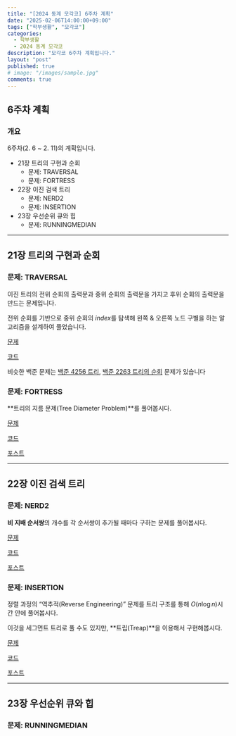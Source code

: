 ```yaml
---
title: "[2024 동계 모각코] 6주차 계획"
date: "2025-02-06T14:00:00+09:00"
tags: ["학부생활", "모각코"]
categories: 
  - 학부생활
  - 2024 동계 모각코
description: "모각코 6주차 계획입니다."
layout: "post"
published: true
# image: "/images/sample.jpg"
comments: true
---
```


## 6주차 계획
### 개요
6주차(2. 6 ~ 2. 11)의 계획입니다.
- 21장 트리의 구현과 순회
  - 문제: TRAVERSAL
  - 문제: FORTRESS
- 22장 이진 검색 트리
  - 문제: NERD2
  - 문제: INSERTION
- 23장 우선순위 큐와 힙
  - 문제: RUNNINGMEDIAN

* * *

## 21장 트리의 구현과 순회
### 문제: TRAVERSAL
이진 트리의 전위 순회의 출력문과 중위 순회의 출력문을 가지고 후위 순회의 출력문을 만드는 문제입니다.

전위 순회를 기반으로 중위 순회의 $index$를 탐색해 왼쪽 & 오른쪽 노드 구별을 하는 알고리즘을 설계하여 풀었습니다.

[문제](https://algospot.com/judge/problem/read/TRAVERSAL)

[코드](https://github.com/sossos5989/algorithm/blob/main/algospot/traversal.cc)

비슷한 백준 문제는 [백준 4256 트리](https://www.acmicpc.net/problem/2263), [백준 2263 트리의 순회](https://www.acmicpc.net/problem/2263) 문제가 있습니다

### 문제: FORTRESS
**트리의 지름 문제(Tree Diameter Problem)**를 풀어봅시다.

[문제](https://algospot.com/judge/problem/read/FORTRESS)

[코드](https://github.com/sossos5989/algorithm/blob/main/algospot/fortress.cc)

[포스트](https://sossos5989.github.io/posts/%EC%95%8C%EA%B3%A0%EB%A6%AC%EC%A6%98/%EC%A2%85%EB%A7%8C%EB%B6%81/17/)

* * *

## 22장 이진 검색 트리
### 문제: NERD2
**비 지배 순서쌍**의 개수를 각 순서쌍이 추가될 때마다 구하는 문제를 풀어봅시다.

[문제](https://algospot.com/judge/problem/read/NERD2)

[코드](https://github.com/sossos5989/algorithm/blob/main/algospot/nerd2.cc)

[포스트](https://sossos5989.github.io/posts/%EC%95%8C%EA%B3%A0%EB%A6%AC%EC%A6%98/%EC%A2%85%EB%A7%8C%EB%B6%81/18/)

### 문제: INSERTION
정렬 과정의 “역추적(Reverse Engineering)” 문제를 트리 구조를 통해 $O(n \log n)$시간 안에 풀어봅시다.

이것을 세그먼트 트리로 풀 수도 있지만, **트립(Treap)**을 이용해서 구현해봅시다.

[문제](https://algospot.com/judge/problem/read/INSERTION)

[코드](https://github.com/sossos5989/algorithm/blob/main/algospot/insertion.cc)

[포스트](https://sossos5989.github.io/posts/%EC%95%8C%EA%B3%A0%EB%A6%AC%EC%A6%98/%EC%A2%85%EB%A7%8C%EB%B6%81/19/)

* * *

## 23장 우선순위 큐와 힙
### 문제: RUNNINGMEDIAN

